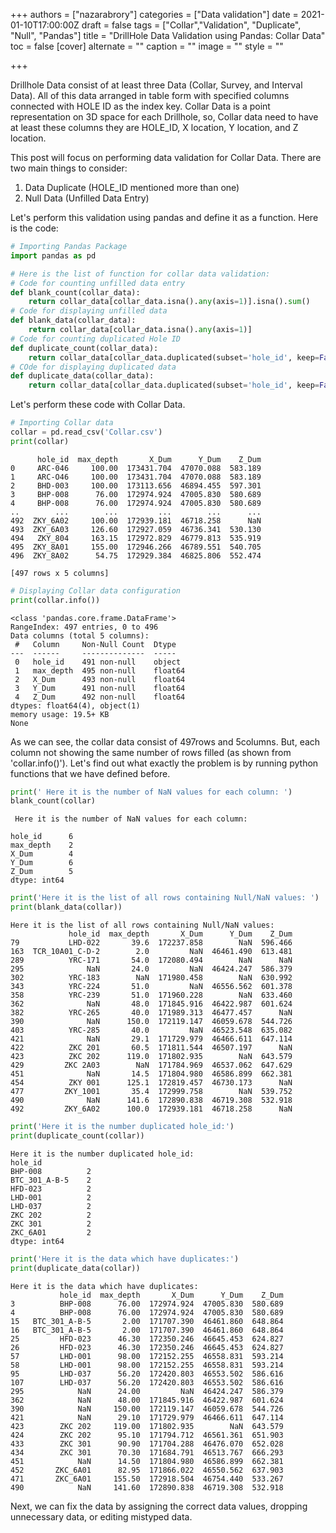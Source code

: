 +++
authors = ["nazarabrory"]
categories = ["Data validation"]
date = 2021-01-10T17:00:00Z
draft = false
tags = ["Collar","Validation", "Duplicate", "Null", "Pandas"]
title = "DrillHole Data Validation using Pandas: Collar Data"
toc = false
[cover]
alternate = ""
caption = ""
image = ""
style = ""

+++


Drillhole Data consist of at least three Data (Collar, Survey, and Interval Data). All of this data arranged in table form with specified columns connected with HOLE ID as the index key. Collar Data is a point representation on 3D space for each Drillhole, so, Collar data need to have at least these columns they are HOLE_ID, X location, Y location, and Z location.

This post will focus on performing data validation for Collar Data. There are two main things to consider:

1. Data Duplicate (HOLE_ID mentioned more than one)
2. Null Data (Unfilled Data Entry)

Let's perform this validation using pandas and define it as a function. Here is the code:


```python
# Importing Pandas Package
import pandas as pd
```


```python
# Here is the list of function for collar data validation:
# Code for counting unfilled data entry
def blank_count(collar_data):
    return collar_data[collar_data.isna().any(axis=1)].isna().sum()
# Code for displaying unfilled data 
def blank_data(collar_data):
    return collar_data[collar_data.isna().any(axis=1)]
# Code for counting duplicated Hole ID
def duplicate_count(collar_data):
    return collar_data[collar_data.duplicated(subset='hole_id', keep=False)].groupby(by='hole_id').size()
# COde for displaying duplicated data
def duplicate_data(collar_data):
    return collar_data[collar_data.duplicated(subset='hole_id', keep=False)]
```

Let's perform these code with Collar Data.


```python
# Importing Collar data
collar = pd.read_csv('Collar.csv')
print(collar)
```

          hole_id  max_depth       X_Dum      Y_Dum    Z_Dum
    0     ARC-046     100.00  173431.704  47070.088  583.189
    1     ARC-O46     100.00  173431.704  47070.088  583.189
    2     BHD-003     100.00  173113.656  46894.455  597.301
    3     BHP-008      76.00  172974.924  47005.830  580.689
    4     BHP-008      76.00  172974.924  47005.830  580.689
    ..        ...        ...         ...        ...      ...
    492  ZKY_6A02     100.00  172939.181  46718.258      NaN
    493  ZKY_6A03     126.60  172927.059  46736.341  530.130
    494   ZKY_804     163.15  172972.829  46779.813  535.919
    495  ZKY_8A01     155.00  172946.266  46789.551  540.705
    496  ZKY_8A02      54.75  172929.384  46825.806  552.474
    
    [497 rows x 5 columns]
    


```python
# Displaying Collar data configuration
print(collar.info())
```

    <class 'pandas.core.frame.DataFrame'>
    RangeIndex: 497 entries, 0 to 496
    Data columns (total 5 columns):
     #   Column     Non-Null Count  Dtype  
    ---  ------     --------------  -----  
     0   hole_id    491 non-null    object 
     1   max_depth  495 non-null    float64
     2   X_Dum      493 non-null    float64
     3   Y_Dum      491 non-null    float64
     4   Z_Dum      492 non-null    float64
    dtypes: float64(4), object(1)
    memory usage: 19.5+ KB
    None
    

As we can see, the collar data consist of 497rows and 5columns. But, each column not showing the same number of rows filled (as shown from 'collar.info()'). Let's find out what exactly the problem is by running python functions that we have defined before.


```python
print(' Here it is the number of NaN values for each column: ')
blank_count(collar)
```

     Here it is the number of NaN values for each column: 
    
    hole_id      6
    max_depth    2
    X_Dum        4
    Y_Dum        6
    Z_Dum        5
    dtype: int64




```python
print('Here it is the list of all rows containing Null/NaN values: ')
print(blank_data(collar))
```

    Here it is the list of all rows containing Null/NaN values: 
                 hole_id  max_depth       X_Dum      Y_Dum    Z_Dum
    79           LHD-022       39.6  172237.858        NaN  596.466
    163  TCR_10A01_C-D-2        2.0         NaN  46461.490  613.481
    289          YRC-171       54.0  172080.494        NaN      NaN
    295              NaN       24.0         NaN  46424.247  586.379
    302          YRC-183        NaN  171980.458        NaN  630.992
    343          YRC-224       51.0         NaN  46556.562  601.378
    358          YRC-239       51.0  171960.228        NaN  633.460
    362              NaN       48.0  171845.916  46422.987  601.624
    382          YRC-265       40.0  171989.313  46477.457      NaN
    390              NaN      150.0  172119.147  46059.678  544.726
    403          YRC-285       40.0         NaN  46523.548  635.082
    421              NaN       29.1  171729.979  46466.611  647.114
    422          ZKC 201       60.5  171811.544  46507.197      NaN
    423          ZKC 202      119.0  171802.935        NaN  643.579
    429         ZKC 2A03        NaN  171784.969  46537.062  647.629
    451              NaN       14.5  171804.980  46586.899  662.381
    454          ZKY 001      125.1  172819.457  46730.173      NaN
    477         ZKY_1001       35.4  172999.758        NaN  539.752
    490              NaN      141.6  172890.838  46719.308  532.918
    492         ZKY_6A02      100.0  172939.181  46718.258      NaN
    


```python
print('Here it is the number duplicated hole_id:')
print(duplicate_count(collar))
```

    Here it is the number duplicated hole_id:
    hole_id
    BHP-008          2
    BTC_301_A-B-5    2
    HFD-023          2
    LHD-001          2
    LHD-037          2
    ZKC 202          2
    ZKC 301          2
    ZKC_6A01         2
    dtype: int64
    


```python
print('Here it is the data which have duplicates:')
print(duplicate_data(collar))
```

    Here it is the data which have duplicates:
               hole_id  max_depth       X_Dum      Y_Dum    Z_Dum
    3          BHP-008      76.00  172974.924  47005.830  580.689
    4          BHP-008      76.00  172974.924  47005.830  580.689
    15   BTC_301_A-B-5       2.00  171707.390  46461.860  648.864
    16   BTC_301_A-B-5       2.00  171707.390  46461.860  648.864
    25         HFD-023      46.30  172350.246  46645.453  624.827
    26         HFD-023      46.30  172350.246  46645.453  624.827
    57         LHD-001      98.00  172152.255  46558.831  593.214
    58         LHD-001      98.00  172152.255  46558.831  593.214
    95         LHD-037      56.20  172420.803  46553.502  586.616
    107        LHD-037      56.20  172420.803  46553.502  586.616
    295            NaN      24.00         NaN  46424.247  586.379
    362            NaN      48.00  171845.916  46422.987  601.624
    390            NaN     150.00  172119.147  46059.678  544.726
    421            NaN      29.10  171729.979  46466.611  647.114
    423        ZKC 202     119.00  171802.935        NaN  643.579
    424        ZKC 202      95.10  171794.712  46561.361  651.903
    433        ZKC 301      90.90  171704.288  46476.070  652.028
    434        ZKC 301      70.30  171684.791  46513.767  666.293
    451            NaN      14.50  171804.980  46586.899  662.381
    452       ZKC_6A01      82.95  171866.022  46550.562  637.903
    471       ZKC_6A01     155.50  172918.504  46754.440  533.267
    490            NaN     141.60  172890.838  46719.308  532.918
    

Next, we can fix the data by assigning the correct data values, dropping unnecessary data, or editing mistyped data.
